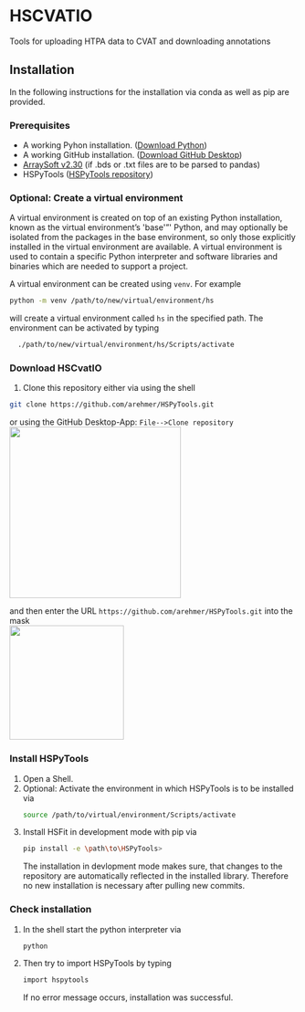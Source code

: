 # HSCVATIO
Tools for uploading HTPA data to CVAT and downloading annotations

## Installation
In the following instructions for the installation via conda as well as pip are provided.

### Prerequisites
- A working Pyhon installation. ([Download Python](https://www.python.org/downloads/))
- A working GitHub installation. ([Download GitHub Desktop](https://desktop.github.com/download/))
- [ArraySoft v2.30](https://cdn.website-editor.net/s/156d2965ff764637aaea150903bb0161/files/uploaded/SetupHTPAdGUIv2_30.rar?Expires=1709501376&Signature=p8nizQ9W1PC3O4uuuEpsxpqhTZc3t1vdlI1HImzhGcxrSur-9jmvYcf7EvJvU223HmZKhFJvr4dYW8PYtFwv1RVGjh626sN0ZQRICL6MBwOhqmevGODlUCFYjuGCMGWwlJCMpVz68dIYcBKjBS7MhEGKL~wCf1atkW82yr6eewPK3AJQmV0StLWQCi7Z4Q8epYWjGt4Xmuaa7wAcQJfFCBK1IKutkl52FPint4CqYarqQKfqpKJMn13SlVQSdp-RZbKZirddGrQkzTpYfi2BOuxThTn6C-FfXGQLC~Hnt1858gv96EKq23VJEGDmV~97rhQmj2YzXGySGpMnVv5xJQ__&Key-Pair-Id=K2NXBXLF010TJW) (if .bds or .txt files are to be parsed to pandas)
- HSPyTools ([HSPyTools repository](https://github.com/arehmer/HSPyTools))

### Optional: Create a virtual environment
  A virtual environment is created on top of an existing Python installation, known as the virtual environment’s 'base'”' Python, and may optionally be isolated from the packages in the base environment, so only those explicitly installed in the virtual environment are available.
  A virtual environment is used to contain a specific Python interpreter and software libraries and binaries which are needed to support a project.

  A virtual environment can be created using `venv`. For example

  ```sh
  python -m venv /path/to/new/virtual/environment/hs
  ```

  will create a virtual environment called `hs` in the specified path. The environment can be activated by typing

  ```sh
    ./path/to/new/virtual/environment/hs/Scripts/activate
  ```

### Download HSCvatIO
1. Clone this repository either via using the shell

 ```sh
 git clone https://github.com/arehmer/HSPyTools.git
  ```

   or using the GitHub Desktop-App: ```File-->Clone repository ``` <br>
   <img src="images/screenshot1_github_desktop.png"  height="300">

   and then enter the URL ```https://github.com/arehmer/HSPyTools.git``` into the mask <br>
   <img src="images/screenshot2_github_desktop.png" height="200">

### Install HSPyTools
1. Open a Shell.
2. Optional: Activate the environment in which HSPyTools is to be installed via
    ```sh
    source /path/to/virtual/environment/Scripts/activate
    ```
4. Install HSFit in development mode with pip via
    ```sh
    pip install -e \path\to\HSPyTools>
    ```
    The installation in devlopment mode makes sure, that changes to the repository are automatically reflected in the installed library. Therefore no new installation is necessary after pulling new commits.

### Check installation
1. In the shell start the python interpreter via

   ```sh
   python
   ```
2. Then try to import HSPyTools by typing

   ```sh
   import hspytools
   ```
   If no error message occurs, installation was successful.
